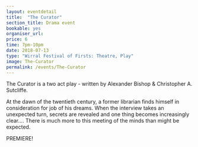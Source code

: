 ```yaml
---
layout: eventdetail
title:  "The Curator"
section_title: Drama event
bookable: yes
organiser_url:
price: 6
time: 7pm-10pm
date: 2018-07-13
type: "Wirral Festival of Firsts: Theatre, Play"
image: The-Curator
permalink: /events/The-Curator
---
```


The Curator is a two act play - written by  Alexander Bishop & Christopher A. Sutcliffe.

At the dawn of the twentieth century, a former librarian finds himself in consideration for job of his dreams. When the interview takes an unexpected turn, secrets are revealed and one thing becomes increasingly clear.... There is much more to this meeting of the minds than might be expected.

PREMIERE!
